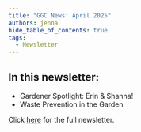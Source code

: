 ```yaml
---
title: "GGC News: April 2025"
authors: jenna
hide_table_of_contents: true
tags:
  - Newsletter
---
```


## In this newsletter:

* Gardener Spotlight: Erin & Shanna!
* Waste Prevention in the Garden

Click [here](https://mailchi.mp/27bc210f7797/april-featured-gardeners) for the full newsletter.